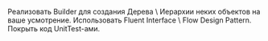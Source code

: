 Реализовать Builder для создания Дерева \ Иерархии неких объектов на ваше усмотрение. Использовать Fluent Interface \ Flow Design Pattern. Покрыть код UnitTest-ами.
